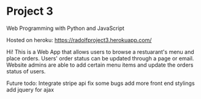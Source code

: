 # Project 3

Web Programming with Python and JavaScript

Hosted on heroku: https://radolfproject3.herokuapp.com/

Hi! This is a Web App that allows users to browse a restuarant's menu and place orders.
Users' order status can be updated through a page or email.
Website admins are able to add certain menu items and update the orders status of users.

Future todo:
Integrate stripe api
fix some bugs
add more front end stylings
add jquery for ajax